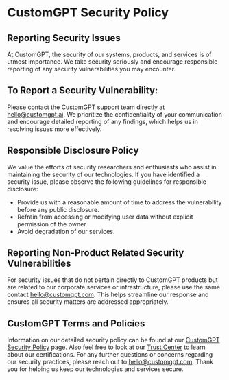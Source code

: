 # CustomGPT Security Policy
## Reporting Security Issues
At CustomGPT, the security of our systems, products, and services is of utmost importance. We take security seriously and encourage responsible reporting of any security vulnerabilities you may encounter.
## To Report a Security Vulnerability:
Please contact the CustomGPT support team directly at hello@customgpt.ai. We prioritize the confidentiality of your communication and encourage detailed reporting of any findings, which helps us in resolving issues more effectively.
## Responsible Disclosure Policy
We value the efforts of security researchers and enthusiasts who assist in maintaining the security of our technologies. If you have identified a security issue, please observe the following guidelines for responsible disclosure:
- Provide us with a reasonable amount of time to address the vulnerability before any public disclosure.
- Refrain from accessing or modifying user data without explicit permission of the owner.
- Avoid degradation of our services.
## Reporting Non-Product Related Security Vulnerabilities
For security issues that do not pertain directly to CustomGPT products but are related to our corporate services or infrastructure, please use the same contact hello@customgpt.com. This helps streamline our response and ensures all security matters are addressed appropriately.
## CustomGPT Terms and Policies
Information on our detailed security policy can be found at our [CustomGPT Security Policy](https://customgpt.ai/security/) page.
Also feel free to look at our [Trust Center](https://customgpt.trustcenter.sprinto.com/) to learn about our certifications.
For any further questions or concerns regarding our security practices, please reach out to hello@customgpt.com.
Thank you for helping us keep our technologies and services secure.

